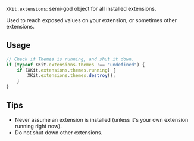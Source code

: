 `XKit.extensions`: semi-god object for all installed extensions.

Used to reach exposed values on your extension, or sometimes other extensions.

## Usage

```javascript
// Check if Themes is running, and shut it down.
if (typeof XKit.extensions.themes !== "undefined") {
    if (XKit.extensions.themes.running) {
        XKit.extensions.themes.destroy();
    }
}
```

## Tips

* Never assume an extension is installed (unless it's your own extension running right now).
* Do not shut down other extensions.
